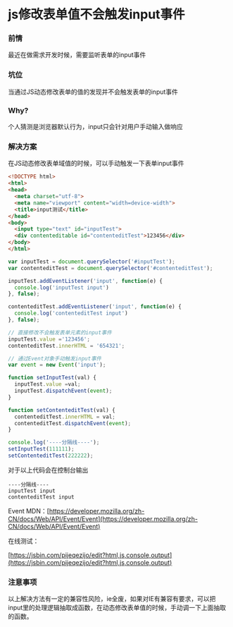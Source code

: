 # js修改表单值不会触发input事件

### 前情

最近在做需求开发时候，需要监听表单的input事件

### 坑位

当通过JS动态修改表单的值的发现并不会触发表单的input事件

### Why?

个人猜测是浏览器默认行为，input只会针对用户手动输入做响应

### 解决方案

在JS动态修改表单域值的时候，可以手动触发一下表单input事件

```html
<!DOCTYPE html>
<html>
<head>
  <meta charset="utf-8">
  <meta name="viewport" content="width=device-width">
  <title>input测试</title>
</head>
<body>
  <input type="text" id="inputTest">
  <div contenteditable id="contenteditTest">123456</div>
</body>
</html>
```

```jsx
var inputTest = document.querySelector('#inputTest');
var contenteditTest = document.querySelector('#contenteditTest');

inputTest.addEventListener('input', function(e) {
  console.log('inputTest input')
}, false);

contenteditTest.addEventListener('input', function(e) {
  console.log('contenteditTest input')
}, false);

// 直接修改不会触发表单元素的input事件
inputTest.value ='123456';
contenteditTest.innerHTML = '654321';

// 通过Event对象手动触发input事件
var event = new Event('input');

function setInputTest(val) {
  inputTest.value =val;
  inputTest.dispatchEvent(event);
}

function setContenteditTest(val) {
  contenteditTest.innerHTML = val;
  contenteditTest.dispatchEvent(event);
}

console.log('----分隔线----');
setInputTest(111111);
setContenteditTest(222222);
```

对于以上代码会在控制台输出

```
----分隔线----
inputTest input
contenteditTest input
```

Event MDN：[https://developer.mozilla.org/zh-CN/docs/Web/API/Event/Event](https://developer.mozilla.org/zh-CN/docs/Web/API/Event/Event)

在线测试：

[https://jsbin.com/pijeqezijo/edit?html,js,console,output](https://jsbin.com/pijeqezijo/edit?html,js,console,output)

### 注意事项

以上解决方法有一定的兼容性风险，ie全废，如果对IE有兼容有要求，可以把input里的处理逻辑抽取成函数，在动态修改表单值的时候，手动调一下上面抽取的函数。